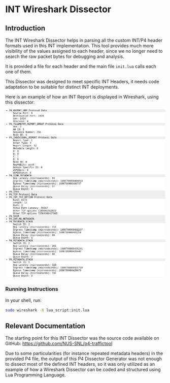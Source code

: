 # INT Wireshark Dissector


## Introduction

The INT Wireshark Dissector helps in parsing all the custom INT/P4 header formats used in this INT implementation.  This tool provides much more visibility of the values assigned to each header, since we no longer need to search the raw packet bytes for debugging and analysis.

It is provided a file for each header and the main file `init.lua` calls each one of them. 

This Dissector was designed to meet specific INT Headers, it needs code adaptation to be suitable for distinct INT deployments.

Here is an example of how an INT Report is displayed in Wireshark, using this dissector:

<p align="center"><img src="Pictures/Dissector-Report.png" width="800"></p>


### Running Instructions

In your shell, run:

```bash
sudo wireshark -X lua_script:init.lua 
```

## Relevant Documentation

The starting point for this INT Dissector was the source code available on GitHub: https://github.com/NUS-SNL/p4-traffictool

Due to some particularities (for instance repeated metadata headers) in the provided P4 file, the output of this P4 Dissector Generator was not enough to dissect most of the defined INT headers, so it was only utilized as an example of how a Wireshark Dissector can be coded and structured using Lua Programming Language.
